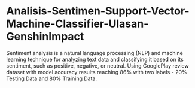 # Analisis-Sentimen-Support-Vector-Machine-Classifier-Ulasan-GenshinImpact
Sentiment analysis is a natural language processing (NLP) and machine learning technique for analyzing text data and classifying it based on its sentiment, such as positive, negative, or neutral. Using GooglePlay review dataset with model accuracy results reaching 86% with two labels - 20% Testing Data and 80% Training Data.
